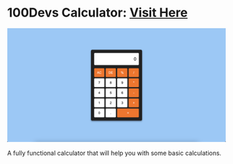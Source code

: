 # 100Devs Calculator: <a target="_blank" href="https://danielle-higgins.github.io/100devs-calc/">Visit Here</a>

<img src="https://github.com/Danielle-Higgins/100devs-calc/blob/main/img/calc-preview.png">

A fully functional calculator that will help you with some basic calculations.
